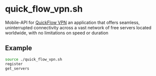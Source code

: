 # quick_flow_vpn.sh
Mobile-API for [QuickFlow VPN](https://play.google.com/store/apps/details?id=com.quickflowvpn) an application that offers seamless, uninterrupted connectivity across a vast network of free servers located worldwide, with no limitations on speed or duration

## Example
```bash
source ./quick_flow_vpn.sh
register
get_servers
```
